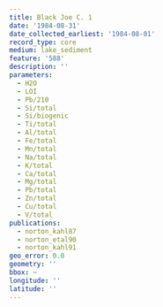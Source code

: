 ```yaml
---
title: Black Joe C. 1
date: '1984-08-31'
date_collected_earliest: '1984-08-01'
record_type: core
medium: lake_sediment
feature: '588'
description: ''
parameters:
  - H2O
  - LOI
  - Pb/210
  - Si/total
  - Si/biogenic
  - Ti/total
  - Al/total
  - Fe/total
  - Mn/total
  - Na/total
  - K/total
  - Ca/total
  - Mg/total
  - Pb/total
  - Zn/total
  - Cu/total
  - V/total
publications:
  - norton_kahl87
  - norton_etal90
  - norton_kahl91
geo_error: 0.0
geometry: ''
bbox: ~
longitude: ''
latitude: ''
---
```

